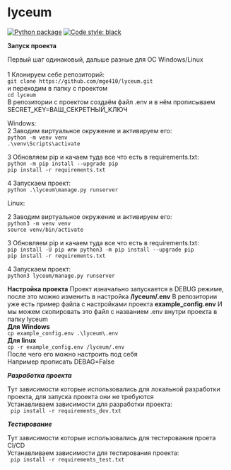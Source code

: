 # lyceum

[![Python package](https://github.com/mge410/lyceum/actions/workflows/python-package.yml/badge.svg)](https://github.com/mge410/lyceum/actions/workflows/python-package.yml)
[![Code style: black](https://img.shields.io/badge/code%20style-black-000000.svg)](https://github.com/psf/black)

**Запуск проекта**

Первый шаг одинаковый, дальше разные для OC Windows/Linux <br><br>
1 Клонируем себе репозиторий: <br>
```git clone https://github.com/mge410/lyceum.git ```<br>
и переходим в папку с проектом <br>
```cd lyceum ```<br>
В репозитории с проектом создаём файл .env и в нём прописываем SECRET_KEY=ВАШ_СЕКРЕТНЫЙ_КЛЮЧ <br>

Windows: <br>
2 Заводим виртуальное окружение и активируем его: <br>
```python -m venv venv ```<br>
```.\venv\Scripts\activate ```<br>

3 Обновляем pip и качаем туда все что есть в requirements.txt: <br>
```python -m pip install --upgrade pip``` <br>
```pip install -r requirements.txt ```<br>

4 Запускаем проект: <br>
``` python .\lyceum\manage.py runserver ```<br>

Linux: <br>

2 Заводим виртуальное окружение и активируем его: <br>
```python3 -m venv venv ```<br>
```source venv/bin/activate ```<br>

3 Обновляем pip и качаем туда все что есть в requirements.txt: <br>
```pip install -U pip или python3 -m pip install --upgrade pip```<br>
```pip install -r requirements.txt``` <br>

4 Запускаем проект: <br> 
```python3 lyceum/manage.py runserver```<br>


**Настройка проекта**
Проект изначально запускается в DEBUG режиме, после это можно изменить в настройка __/lyceum/.env__
В репозитории уже есть пример файла с настройками проекта __example_config.env__
И мы можем скопировать это файл с названием .env внутри проекта в папку lyceum <br>
__Для Windows__ <br>
```cp example_config.env .\lyceum\.env``` <br>
__Для linux__ <br>
```cp -r example_config.env /lyceum/.env``` <br>
После чего его можно настроить под себя <br>
Например прописать DEBAG=False

***Разработка проекта***

Тут зависимости которые использовались для локальной разработки проекта, для запуска проекта они не требуются <br>
Устанавливаем зависимости для разработки проекта: <br>
``` pip install -r requirements_dev.txt```

***Тестирование***

Тут зависимости которые использовались для тестирования проета CI/CD <br>
Устанавливаем зависимости для тестирования проекта: <br>
``` pip install -r requirements_test.txt```